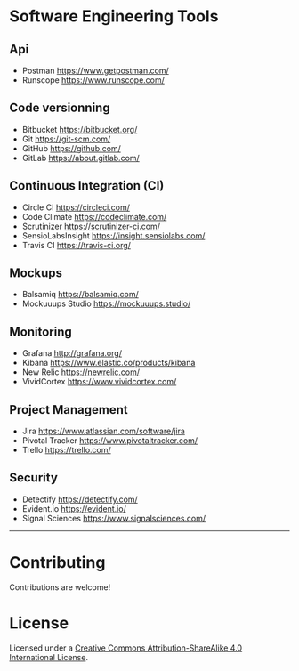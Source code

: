 # Software Engineering Tools

## Api

* Postman https://www.getpostman.com/
* Runscope https://www.runscope.com/

## Code versionning

* Bitbucket https://bitbucket.org/
* Git https://git-scm.com/
* GitHub https://github.com/
* GitLab https://about.gitlab.com/

## Continuous Integration (CI)

* Circle CI https://circleci.com/
* Code Climate https://codeclimate.com/
* Scrutinizer https://scrutinizer-ci.com/
* SensioLabsInsight https://insight.sensiolabs.com/
* Travis CI https://travis-ci.org/

## Mockups

* Balsamiq https://balsamiq.com/
* Mockuuups Studio https://mockuuups.studio/

## Monitoring

* Grafana http://grafana.org/
* Kibana https://www.elastic.co/products/kibana
* New Relic https://newrelic.com/
* VividCortex https://www.vividcortex.com/

## Project Management

* Jira https://www.atlassian.com/software/jira
* Pivotal Tracker https://www.pivotaltracker.com/
* Trello https://trello.com/

## Security

* Detectify https://detectify.com/
* Evident.io https://evident.io/
* Signal Sciences https://www.signalsciences.com/

----

# Contributing

Contributions are welcome!

# License

Licensed under a <a rel="license" href="http://creativecommons.org/licenses/by-sa/4.0/">Creative Commons Attribution-ShareAlike 4.0 International License</a>.
